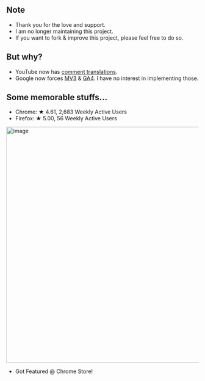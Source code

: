 ## Note

- Thank you for the love and support.
- I am no longer maintaining this project.
- If you want to fork & improve this project, please feel free to do so.

## But why?

- YouTube now has [comment translations](https://9to5google.com/2021/09/15/youtube-on-ios-android-tests-instant-comment-translations-for-premium-subscribers/).
- Google now forces [MV3](https://developer.chrome.com/docs/extensions/mv3/mv2-sunset/) & [GA4](https://support.google.com/analytics/answer/11583528). I have no interest in implementing those.

## Some memorable stuffs...

- Chrome: ★ 4.61, 2,683 Weekly Active Users
- Firefox: ★ 5.00, 56 Weekly Active Users

<img width="618" alt="image" src="https://user-images.githubusercontent.com/31657298/165171719-b8e041f7-045e-4812-86a4-67b0a887d9fc.png">

- Got Featured @ Chrome Store!
